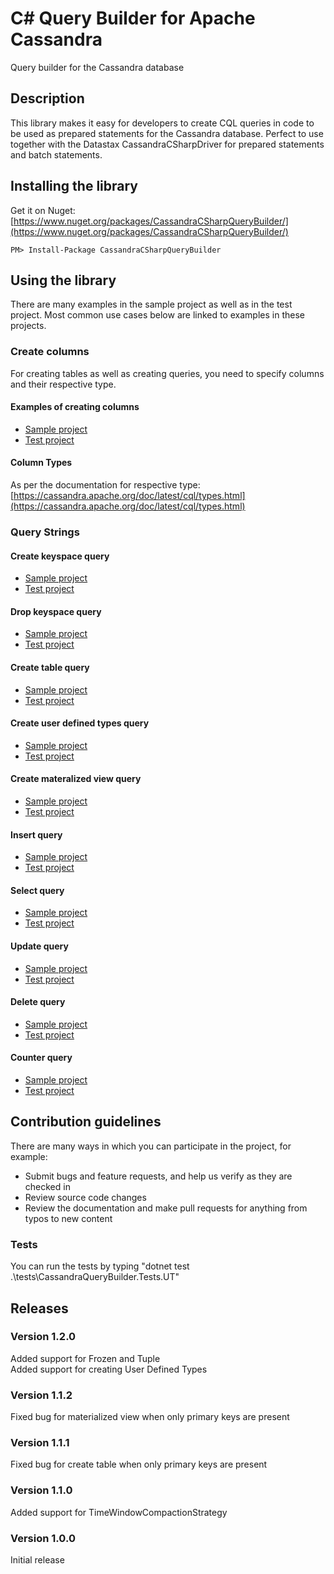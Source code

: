 # C# Query Builder for Apache Cassandra
Query builder for the Cassandra database

## Description

This library makes it easy for developers to create CQL queries in code to be used as prepared statements for the Cassandra database. Perfect to use together with the Datastax CassandraCSharpDriver for prepared statements and batch statements.

## Installing the library
Get it on Nuget: [https://www.nuget.org/packages/CassandraCSharpQueryBuilder/](https://www.nuget.org/packages/CassandraCSharpQueryBuilder/)

```
PM> Install-Package CassandraCSharpQueryBuilder
```

## Using the library

There are many examples in the sample project as well as in the test project. Most common use cases below are linked to examples in these projects.

### Create columns
For creating tables as well as creating queries, you need to specify columns and their respective type. 

#### Examples of creating columns
- [Sample project](samples/ExampleProject/DBColumns.cs)
- [Test project](tests/CassandraQueryBuilder.Tests.UT/Columns.cs)

#### Column Types
As per the documentation for respective type: [https://cassandra.apache.org/doc/latest/cql/types.html](https://cassandra.apache.org/doc/latest/cql/types.html)

### Query Strings

#### Create keyspace query

- [Sample project](samples/ExampleProject/Queries/CreateKeyspace_Queries.cs)
- [Test project](tests/CassandraQueryBuilder.Tests.UT/Queries/UT_CreateKeyspace.cs)

#### Drop keyspace query
- [Sample project](samples/ExampleProject/Queries/DropKeyspace_Queries.cs)
- [Test project](tests/CassandraQueryBuilder.Tests.UT/Queries/UT_DropKeyspace.cs)

#### Create table query
- [Sample project](samples/ExampleProject/Queries/CreateTable_Queries.cs)
- [Test project](tests/CassandraQueryBuilder.Tests.UT/Queries/UT_Tables.cs)

#### Create user defined types query
- [Sample project](samples/ExampleProject/Queries/CreateType_Queries.cs)
- [Test project](tests/CassandraQueryBuilder.Tests.UT/Queries/UT_Types.cs)

#### Create materalized view query
- [Sample project](samples/ExampleProject/Queries/CreateMaterializedView_Queries.cs)
- [Test project](tests/CassandraQueryBuilder.Tests.UT/Queries/UT_MaterializedViews.cs)

#### Insert query
- [Sample project](samples/ExampleProject/Queries/Insert_Queries.cs)
- [Test project](tests/CassandraQueryBuilder.Tests.UT/Queries/UT_Insert.cs)

#### Select query
- [Sample project](samples/ExampleProject/Queries/Select_Queries.cs)
- [Test project](tests/CassandraQueryBuilder.Tests.UT/Queries/UT_Select.cs)

#### Update query
- [Sample project](samples/ExampleProject/Queries/Update_Queries.cs)
- [Test project](tests/CassandraQueryBuilder.Tests.UT/Queries/UT_Update.cs)

#### Delete query
- [Sample project](samples/ExampleProject/Queries/Delete_Queries.cs)
- [Test project](tests/CassandraQueryBuilder.Tests.UT/Queries/UT_Delete.cs)

#### Counter query
- [Sample project](samples/ExampleProject/Queries/Counter_Queries.cs)
- [Test project](tests/CassandraQueryBuilder.Tests.UT/Queries/UT_UpdateCounter.cs)

## Contribution guidelines ###
There are many ways in which you can participate in the project, for example:

- Submit bugs and feature requests, and help us verify as they are checked in
- Review source code changes
- Review the documentation and make pull requests for anything from typos to new content

### Tests
You can run the tests by typing "dotnet test .\tests\CassandraQueryBuilder.Tests.UT\"

## Releases

<!-- ### Version 1.3.0
Added support for multiple counter updates in same query -->

### Version 1.2.0
Added support for Frozen and Tuple  
Added support for creating User Defined Types

### Version 1.1.2
Fixed bug for materialized view when only primary keys are present

### Version 1.1.1
Fixed bug for create table when only primary keys are present

### Version 1.1.0
Added support for TimeWindowCompactionStrategy

### Version 1.0.0
Initial release